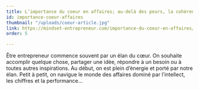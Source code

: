 ```yaml
---
title: L’importance du coeur en affaires; au-delà des peurs, la cohérence et la résilience
id: importance-coeur-affaires
thumbnail: "/uploads/coeur-article.jpg"
link: https://mindset-entrepreneur.com/importance-du-coeur-en-affaires/
order: 5

---
```

Être entrepreneur commence souvent par un élan du cœur. On souhaite accomplir quelque chose, partager une idée, répondre à un besoin ou à toutes autres inspirations. Au début, on est plein d’énergie et porté par notre élan. Petit à petit, on navigue le monde des affaires dominé par l’intellect, les chiffres et la performance...